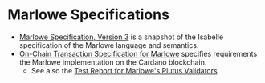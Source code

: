 # Marlowe Specifications


-  [Marlowe Specification, Version 3](marlowe-isabelle-specification-4f9fa249fa51ec09a4f286099d5399eb4301ed49.pdf) is a snapshot of the Isabelle specification of the Marlowe language and semantics.
-  [On-Chain Transaction Specification for Marlowe](marlowe-cardano-specification.md) specifies requirements the Marlowe implementation on the Cardano blockchain.
   -  See also the [Test Report for Marlowe's Plutus Validators](../test/test-report.md)
